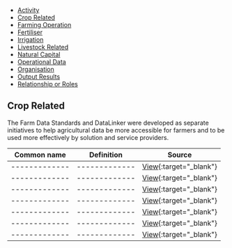 <ul class="categories">
  <li class="category"><a href="#">Activity</a></li>
  <li class="category"><a href="#">Crop Related</a></li>
  <li class="category"><a href="#">Farming Operation</a></li>
  <li class="category"><a href="#">Fertiliser</a></li>
  <li class="category"><a href="#">Irrigation</a></li>
  <li class="category"><a href="#">Livestock Related</a></li>
  <li class="category"><a href="#">Natural Capital</a></li>
  <li class="category"><a href="#">Operational Data</a></li>
  <li class="category"><a href="#">Organisation</a></li>
  <li class="category"><a href="#">Output Results</a></li>
  <li class="category"><a href="#">Relationship or Roles</a></li>      
</ul>
<h2 id="datalinker">Crop Related</h2>
<p>The Farm Data Standards and DataLinker were developed as separate initiatives to help agricultural data be more accessible for 
farmers and to be used more effectively by solution and service providers.</p>

| Common name  | Definition | Source |
| ------------- | ------------- | ------------- |
| ------------- | ------------- | [View](){:target="_blank"} |
| ------------- | ------------- | [View](){:target="_blank"} |
| ------------- | ------------- | [View](){:target="_blank"} |
| ------------- | ------------- | [View](){:target="_blank"} |
| ------------- | ------------- | [View](){:target="_blank"} |
| ------------- | ------------- | [View](){:target="_blank"} |
| ------------- | ------------- | [View](){:target="_blank"} |
